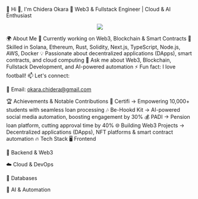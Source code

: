 🌟 Hi 👋, I'm Chidera Okara
🚀 Web3 & Fullstack Engineer | Cloud & AI Enthusiast
<p align="center"> <img src="https://readme-typing-svg.herokuapp.com?font=Fira+Code&size=18&duration=3000&pause=1000&color=36BCF7&center=true&vCenter=true&width=500&lines=Hi+👋,+I'm+Chidera!;MERN+Stack+%7C+Web3+%7C+Cloud+Developer;Smart+Contracts+%7C+Solana+%7C+Rust+%7C+Ethereum;Optimizing+performance+and+automation;Building+secure+and+scalable+blockchain+solutions;I+love+React%2C+Node.js%2C+TypeScript%2C+AWS"/> </p>
🌍 About Me
🔭 Currently working on Web3, Blockchain & Smart Contracts
🌱 Skilled in Solana, Ethereum, Rust, Solidity, Next.js, TypeScript, Node.js, AWS, Docker
💡 Passionate about decentralized applications (DApps), smart contracts, and cloud computing
💬 Ask me about Web3, Blockchain, Fullstack Development, and AI-powered automation
⚡ Fun fact: I love football!
📫 Let's connect:


📧 Email: okara.chidera@gmail.com

🏆 Achievements & Notable Contributions
🚀 Certifi → Empowering 10,000+ students with seamless loan processing
🎶 Be-Hookd Kit → AI-powered social media automation, boosting engagement by 30%
💰 PADI → Pension loan platform, cutting approval time by 40%
🌐 Building Web3 Projects → Decentralized applications (DApps), NFT platforms & smart contract automation
🔥 Tech Stack
🖥 Frontend

🚀 Backend & Web3

☁️ Cloud & DevOps

💾 Databases

🤖 AI & Automation
